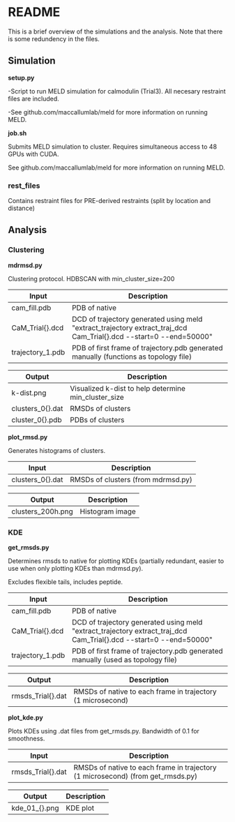 # README

This is a brief overview of the simulations and the analysis. Note that there is some redundency in the files.

## Simulation

**setup.py**

-Script to run MELD simulation for calmodulin (Trial3). All necesary restraint files are included.

-See github.com/maccallumlab/meld for more information on running MELD.

**job.sh**

Submits MELD simulation to cluster. Requires simultaneous access to 48 GPUs with CUDA. 

See github.com/maccallumlab/meld for more information on running MELD.

### rest_files

Contains restraint files for PRE-derived restraints (split by location and distance) 


## Analysis

### Clustering

**mdrmsd.py**

Clustering protocol. HDBSCAN with min_cluster_size=200

Input | Description
----- | -----------
cam_fill.pdb	    |	PDB of native
CaM_Trial{}.dcd	    |	DCD of trajectory generated using meld "extract_trajectory extract_traj_dcd Cam_Trial{}.dcd --start=0 --end=50000"
trajectory_1.pdb    |	PDB of first frame of trajectory.pdb generated manually (functions as topology file)

Output | Description
------ | -----------
k-dist.png	    |	Visualized k-dist to help determine min_cluster_size
clusters_0{}.dat    |	RMSDs of clusters
cluster_0{}.pdb	    |	PDBs of clusters



**plot_rmsd.py**

Generates histograms of clusters.

Input | Description
----- | -----------
clusters_0{}.dat |	RMSDs of clusters (from mdrmsd.py)

Output | Description
------ | -----------
clusters_200h.png |	Histogram image


### KDE

**get_rmsds.py**

Determines rmsds to native for plotting KDEs (partially redundant, easier to use when only plotting KDEs than mdrmsd.py).

Excludes flexible tails, includes peptide.

Input | Description
----- | -----------
cam_fill.pdb	    |	PDB of native
CaM_Trial{}.dcd	    |	DCD of trajectory generated using meld "extract_trajectory extract_traj_dcd Cam_Trial{}.dcd --start=0 --end=50000"
trajectory_1.pdb    |	PDB of first frame of trajectory.pdb generated manually (used as topology file)

Output | Description
------ | -----------
rmsds_Trial{}.dat |	RMSDs of native to each frame in trajectory (1 microsecond)



**plot_kde.py**

Plots KDEs using .dat files from get_rmsds.py. Bandwidth of 0.1 for smoothness.

Input | Description
----- | -----------
rmsds_Trial{}.dat |	RMSDs of native to each frame in trajectory (1 microsecond) (from get_rmsds.py)

Output | Description
------ | -----------
kde_01_{}.png	|	KDE plot

